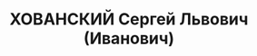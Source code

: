 ---
title: ХОВАНСКИЙ Сергей Львович (Иванович)
description: "1906 року народження, м. Шахти Азово-Чорноморського краю, росіянин,\
  \ освіта вища, безпартійний. Робітник шахти ім. Косіора. Проживав: шахта №3-біс\
  \ Чистяківського району Донецької області. \n  Заарештований 28 травня 1937 року.\
  \ Виїзною сесією військової колегії Верховного Суду СРСР у м. Сталіно (м. Донецьк)\
  \ 3 грудня 1937 року засуджений до розстрілу з конфіскацією майна. Вирок приведений\
  \ до виконання 3 грудня 1937 року у м. Сталіно (м. Донецьк). \n  Реабілітований\
  \ у 1958 році."
---